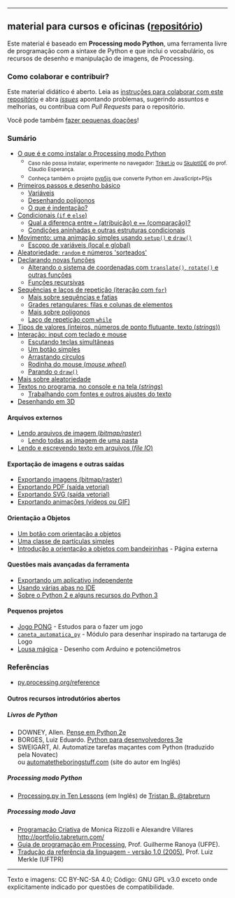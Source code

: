 
---

## material para cursos e oficinas ([repositório](https://github.com/villares/material-aulas/))

Este material é baseado em **Processing modo Python**, uma ferramenta livre de programação com a sintaxe de Python e que inclui o vocabulário, os recursos de desenho e manipulação de imagens, de Processing.

### Como colaborar e contribuir?

Este material didático é aberto. Leia as [instruções para colaborar com este repositório](/como-contribuir.md) e abra [*issues*](https://github.com/villares/material-aulas/issues) apontando problemas, sugerindo assuntos e melhorias, ou contribua com *Pull Requests* para o repositório.

 Você pode também [fazer pequenas doações](https://gumroad.com/villares)! 

### Sumário

- [O que é e como instalar o Processing modo Python](https://abav.lugaralgum.com/como-instalar-o-processing-modo-python/)
   - <sub>Caso não possa instalar, experimente no navegador: [Triket.io](https://trinket.io/python/cfaf743794) ou [SkulptIDE](http://tiny.cc/processing_python) do prof. Claudio Esperança.</sub>
  - <sub>Conheça também o projeto [pyp5js](https://github.com/berinhard/pyp5js) que converte Python em JavaScript+P5js</sub>
- [Primeiros passos e desenho básico](Processing-Python/desenho-basico_py.md)
  - [Variáveis](Processing-Python/variaveis.md)
  - [Desenhando polígonos](Processing-Python/poligonos_1.md)  
  - [O que é indentação?](Processing-Python/indentacao.md)  
- [Condicionais (`if` e `else`)](Processing-Python/condicionais_py.md)
  - [Qual a diferença entre `=` (atribuição) e `==` (comparação)?](Processing-Python/atribuicao-e-comparacao.md)
  - [Condições aninhadas e outras estruturas condicionais](Processing-Python/condicionais_2.md)
- [Movimento: uma animação simples usando `setup()` e `draw()`](Processing-Python/movimento_py.md)
  - [Escopo de variáveis (local e global)](Processing-Python/escopo_py.md)
- [Aleatoriedade: `random` e números 'sorteados'](Processing-Python/aleatoriedade_1.md)
- [Declarando novas funções](Processing-Python/funcoes_py.md)
  - [Alterando o sistema de coordenadas com `translate()`, `rotate()` e outras funções](Processing-Python/transformacoes_coordenadas.md)
  - [Funções recursivas](Processing-Python/recursao_py.md)
- [Sequências e laços de repetição (iteração com `for`)](Processing-Python/lacos_py.md)
  - [Mais sobre sequências e fatias](Processing-Python/mais_sequencias.md)
  - [Grades retangulares: filas e colunas de elementos](Processing-Python/grades.md)
  - [Mais sobre polígonos](Processing-Python/poligonos_2.md)
  - [Laço de repetição com `while`](Processing-Python/while.md)
- [Tipos de valores (inteiros, números de ponto flutuante, texto (*strings*))](Processing-Python/tipagem_py.md)
- [Interação: input com teclado e mouse](Processing-Python/input_py.md)
  - [Escutando teclas simultâneas](Processing-Python/teclas_simultaneas.md)
  - [Um botão simples](Processing-Python/botao_simples.md)
  - [Arrastando círculos](Processing-Python/arrastando_circulos.md)
  - [Rodinha do mouse (*mouse wheel*)](Processing-Python/rodinha_mouse.md)
  - [Parando o `draw()`](Processing-Python/no_loop.md)
- [Mais sobre aleatoriedade](Processing-Python/aleatoriedade_2.md)
- [Textos no programa, no console e na tela (*strings*)](https://github.com/villares/material-aulas/blob/masterProcessing-Python/strings_py.md)
  - [Trabalhando com fontes e outros ajustes do texto](Processing-Python/tipografia.md)
- [Desenhando em 3D](Processing-Python/desenho-3D.md)

#### Arquivos externos
<!-- [Lendo um arquivo vetorial (SVG)](Processing-Python/usando_svg.md) -->

- [Lendo arquivos de imagem (*bitmap/raster*)](Processing-Python/imagens_externas.md)
  - [Lendo todas as imagem de uma pasta](Processing-Python/imagens_externas_pasta.md)
- [Lendo e escrevendo texto em arquivos (*file IO*)](Processing-Python/file_IO.md)

#### Exportação de imagens e outras saídas

- [Exportando imagens (bitmap/raster)](Processing-Python/exportando_imagem.md)
- [Exportando PDF (saída vetorial)](Processing-Python/exportando_pdf.md)
- [Exportando SVG (saída vetorial)](Processing-Python/exportando_svg.md)
- [Exportando animações (vídeos ou GIF)](Processing-Python/exportar_animacoes.md) 

#### Orientação a Objetos
- [Um botão com orientação a objetos](Processing-Python/botao_com_OO.md)
- [Uma classe de partículas simples](Processing-Python/particulas.md)
- [Introdução a orientação a objetos com bandeirinhas](https://abav.lugaralgum.com/mestrado/bandeirinhas/) - Página externa

#### Questões mais avançadas da ferramenta

- [Exportando um aplicativo independente](https://github.com/villares/material-aulas/blob/masterProcessing-Python/export_application.md)
- [Usando várias abas no IDE](Processing-Python/modulos.md)
- [Sobre o Python 2 e alguns recursos do Python 3](Processing-Python/futuro.md)

#### Pequenos projetos

- [Jogo PONG](https://github.com/villares/material-aulas/tree/master/pong) - Estudos para o fazer um jogo
- [`caneta_automatica_py`](caneta_automatica) - Módulo para desenhar inspirado na tartaruga de Logo
- [Lousa mágica](https://abav.lugaralgum.com/lousa-magica) - Desenho com Arduino e potenciômetros

### Referências

- [py.processing.org/reference](http://py.processing.org/reference)

#### Outros recursos introdutórios abertos

##### Livros de Python

- DOWNEY, Allen. [Pense em Python 2e](https://penseallen.github.io/PensePython2e/)
- BORGES, Luiz Eduardo. [Python para desenvolvedores 3e](https://ricardoduarte.github.io/python-para-desenvolvedores/#conteudo)
- SWEIGART, Al. Automatize tarefas maçantes com Python (traduzido pela Novatec)<br> ou [automatetheboringstuff.com](https://automatetheboringstuff.com) (site do autor em Inglês)

##### Processing modo Python

- [Processing.py in Ten Lessons](https://tabreturn.github.io/#processing-reverse) (em Inglês) de [Tristan B. @tabreturn](http://portfolio.tabreturn.com/)

##### Processing modo Java

- [Programação Criativa](http://arteprog.space/programacao-criativa) de Monica Rizzolli e Alexandre Villares
http://portfolio.tabreturn.com/
- [Guia de programação em Processing](https://www.ranoya.com/aulas/designgenerativo/playgroundDocs/introProcessing.php?theme=dgen&elementos=processing), Prof. Guilherme Ranoya (UFPE).
- [Tradução da referência da linguagem - versão 1.0 (2005)](http://www.dainf.ct.utfpr.edu.br/~merkle/processing/reference/ptBR/index.html), Prof. Luiz Merkle (UFTPR)

---
Texto e imagens: CC BY-NC-SA 4.0; Código: GNU GPL v3.0 exceto onde explicitamente indicado por questões de compatibilidade.
